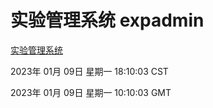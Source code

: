 # 实验管理系统 expadmin
[实验管理系统](http://59.174.11.47:56808/expadmin-782313d2-e1b1-4ea7-932e-3a55e6a1a4d0/)

2023年 01月 09日 星期一 18:10:03 CST

2023年 01月 09日 星期一 10:10:03 GMT
